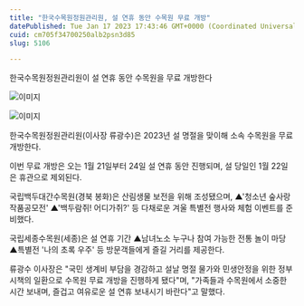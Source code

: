 ```yaml
---
title: "한국수목원정원관리원, 설 연휴 동안 수목원 무료 개방"
datePublished: Tue Jan 17 2023 17:43:46 GMT+0000 (Coordinated Universal Time)
cuid: cm705f34700250alb2psn3d85
slug: 5106

---
```



한국수목원정원관리원이 설 연휴 동안 수목원을 무료 개방한다

![이미지](https://cdn.hashnode.com/res/hashnode/image/upload/v1739258184118/07893cd7-010e-4bed-90db-08c1f9d555db.png)

![이미지](https://cdn.hashnode.com/res/hashnode/image/upload/v1739258186529/45d1ee62-28e6-45e5-abf9-996024c5e99a.png)

한국수목원정원관리원(이사장 류광수)은 2023년 설 명절을 맞이해 소속 수목원을 무료 개방한다.

이번 무료 개방은 오는 1월 21일부터 24일 설 연휴 동안 진행되며, 설 당일인 1월 22일은 휴관으로 제외된다.

국립백두대간수목원(경북 봉화)은 산림생물 보전을 위해 조성됐으며, ▲'청소년 숲사랑 작품공모전' ▲'백두람쥐! 어디가쥐?' 등 다채로운 겨울 특별전 행사와 체험 이벤트를 준비했다.

국립세종수목원(세종)은 설 연휴 기간 ▲남녀노소 누구나 참여 가능한 전통 놀이 마당 ▲특별전 '나의 초록 우주' 등 방문객들에게 즐길 거리를 제공한다.

류광수 이사장은 "국민 생계비 부담을 경감하고 설날 명절 물가와 민생안정을 위한 정부 시책의 일환으로 수목원 무료 개방을 진행하게 됐다"며, "가족들과 수목원에서 소중한 시간 보내며, 즐겁고 여유로운 설 연휴 보내시기 바란다"고 말했다.